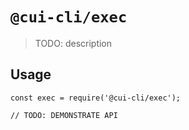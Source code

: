# `@cui-cli/exec`

> TODO: description

## Usage

```
const exec = require('@cui-cli/exec');

// TODO: DEMONSTRATE API
```
